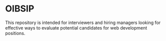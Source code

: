 # OIBSIP
This repository is intended for interviewers and hiring managers looking for effective ways to evaluate potential candidates for web development positions.
